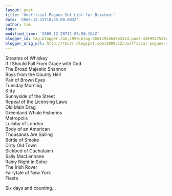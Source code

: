 ```yaml
---
layout: post
title: 'Unofficial Pogues Set List for Brixton:'
date: '2009-12-13T18:35:00.003Z'
author: tim
tags: 
modified_time: '2009-12-20T11:05:50.164Z'
blogger_id: tag:blogger.com,1999:blog-8654393464763154.post-4309567521663415577
blogger_orig_url: http://tburr.blogspot.com/2009/12/unofficial-pogues-set-list-for-brixton.html
---
```


Streams of Whiskey  
If I Should Fall From Grace with God  
The Broad Majestic Shannon  
Boys from the County Hell   
Pair of Brown Eyes   
Tuesday Morning  
Kitty   
Sunnyside of the Street   
Repeal of the Licensing Laws  
Old Main Drag   
Greenland Whale Fisheries  
Metropolis   
Lullaby of London   
Body of an American   
Thousands Are Sailing   
Bottle of Smoke  
Dirty Old Town  
Sickbed of Cuchulainn  
Sally MacLennane   
Rainy Night in Soho   
The Irish Rover   
Fairytale of New York   
Fiesta  
  
Six days and counting...
